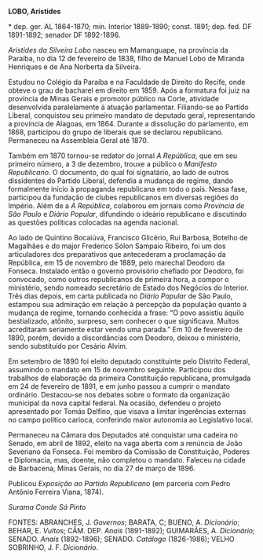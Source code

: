 **LOBO, Aristides**

\* dep. ger. AL 1864-1870; min. Interior 1889-1890; const. 1891; dep.
fed. DF 1891-1892; senador DF 1892-1896.

*Aristides da Silveira Lobo* nasceu em Mamanguape, na província da
Paraíba, no dia 12 de fevereiro de 1838, filho de Manuel Lobo de Miranda
Henriques e de Ana Norberta da Silveira.

Estudou no Colégio da Paraíba e na Faculdade de Direito do Recife, onde
obteve o grau de bacharel em direito em 1859. Após a formatura foi juiz
na província de Minas Gerais e promotor público na Corte, atividade
desenvolvida paralelamente à atuação parlamentar. Filiando-se ao Partido
Liberal, conquistou seu primeiro mandato de deputado geral,
representando a província de Alagoas, em 1864. Durante a dissolução do
parlamento, em 1868, participou do grupo de liberais que se declarou
republicano. Permaneceu na Assembleia Geral até 1870.

Também em 1870 tornou-se redator do jornal *A República*, que em seu
primeiro número, a 3 de dezembro, trouxe a público o *Manifesto
Republicano*. O documento, do qual foi signatário, ao lado de outros
dissidentes do Partido Liberal, defendia a mudança de regime, dando
formalmente início à propaganda republicana em todo o país. Nessa fase,
participou da fundação de clubes republicanos em diversas regiões do
Império. Além de a *A República*, colaborou em jornais como *Província
de São Paulo* e *Diário Popular*, difundindo o ideário republicano e
discutindo as questões políticas colocadas na agenda nacional.

Ao lado de Quintino Bocaiúva, Francisco Glicério, Rui Barbosa, Botelho
de Magalhães e do major Frederico Sólon Sampaio Ribeiro, foi um dos
articuladores dos preparativos que antecederam a proclamação da
República, em 15 de novembro de 1889, pelo marechal Deodoro da Fonseca.
Instalado então o governo provisório chefiado por Deodoro, foi
convocado, como outros republicanos de primeira hora, a compor o
ministério, sendo nomeado secretário de Estado dos Negócios do Interior.
Três dias depois, em carta publicada no *Diário Popular* de São Paulo,
estampou sua admiração em relação à percepção da população quanto à
mudança de regime, tornando conhecida a frase: “O povo assistiu àquilo
bestializado, atônito, surpreso, sem conhecer o que significava. Muitos
acreditaram seriamente estar vendo uma parada.” Em 10 de fevereiro de
1890, porém, devido a discordâncias com Deodoro, deixou o ministério,
sendo substituído por Cesário Alvim.

Em setembro de 1890 foi eleito deputado constituinte pelo Distrito
Federal, assumindo o mandato em 15 de novembro seguinte. Participou dos
trabalhos de elaboração da primeira Constituição republicana, promulgada
em 24 de fevereiro de 1891, e em junho passou a cumprir o mandato
ordinário. Destacou-se nos debates sobre o formato da organização
municipal da nova capital federal. Na ocasião, defendeu o projeto
apresentado por Tomás Delfino, que visava a limitar ingerências externas
no campo político carioca, conferindo maior autonomia ao Legislativo
local.

Permaneceu na Câmara dos Deputados até conquistar uma cadeira no Senado,
em abril de 1892, eleito na vaga aberta com a renúncia de João Severiano
da Fonseca. Foi membro da Comissão de Constituição, Poderes e
Diplomacia, mas, doente, não completou o mandato. Faleceu na cidade de
Barbacena, Minas Gerais, no dia 27 de março de 1896.

Publicou *Exposição ao Partido Republicano* (em parceria com Pedro
Antônio Ferreira Viana, 1874).

*Surama Conde Sá Pinto*

FONTES: ABRANCHES, J. *Governos*; BARATA, C; BUENO, A. *Dicionário*;
BEHAR, E. *Vultos*; CÂM. DEP. *Anais* (1891-1892); GUIMARÃES, A.
*Dicionário*; SENADO. *Anais* (1892-1896); SENADO. *Catálogo*
(1826-1986); VELHO SOBRINHO, J. F. *Dicionário*.
